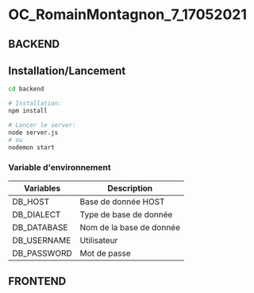 # OC_RomainMontagnon_7_17052021

## BACKEND

## Installation/Lancement

```bash
cd backend

# Installation:
npm install

# Lancer le server:
node server.js
# ou
nodemon start
```

### Variable d'environnement

| Variables   | Description                 |
|-------------|-----------------------------|
| DB_HOST     | Base de donnée HOST         |
| DB_DIALECT  | Type de base de donnée      |
| DB_DATABASE | Nom de la base de donnée    |
| DB_USERNAME | Utilisateur                 |
| DB_PASSWORD | Mot de passe                |

## FRONTEND
